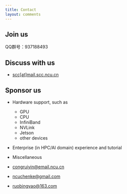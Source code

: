 ```yaml
---
title: Contact
layout: comments
---
```


## Join us

QQ群号：937188493

## Discuss with us

- [scc[at]mail.scc.ncu.cn](mailto:congruiyin@email.ncu.cn)

## Sponsor us

- Hardware support, such as
  - GPU
  - CPU
  - InfiniBand
  - NVLink
  - Jetson
  - other devices
- Enterprise (in HPC/AI domain) experience and tutorial
- Miscellaneous


- [congruiyin@email.ncu.cn](mailto:congruiyin@email.ncu.cn)
- [ncuchenke@gmail.com](ncuchenke@gmail.com)
- [ruobingyao@163.com](mailto:ruobingyao@163.com)
